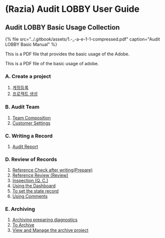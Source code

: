 # \(Razia\) Audit LOBBY User Guide

## Audit LOBBY Basic Usage Collection

{% file src="../.gitbook/assets/1.-\_-a-e-1-1-compressed.pdf" caption="Audit LOBBY Basic Manual" %}

This is a PDF file that provides the basic usage of the Adobe.

This is a PDF file of the basic usage of adobe.

### A. Create a project

1. [계정등록](setup/0./) 
2. [프로젝트 생성](setup/1-3..md)

### B. Audit Team

1. [Team Composition](setup/2./organize-audit-team.md)
2. [Customer Settings](setup/2./2-4..md)

### C. Writing a Record

1. [Audit Report](guide-by-scenario/4./2-1/)

### D. Review of Records

1. [Reference Check after writing\(Prepare\)](guide-by-scenario/5.-review/5-1.-prepare.md) 
2. [Reference Review \(Review\)](guide-by-scenario/5.-review/5-2.-review.md)  
3. [Inspection \(Q. C.\)](guide-by-scenario/5.-review/5-3.-q.c..md)  
4. [Using the Dashboard](guide-by-scenario/5.-review/+-3/)
5. [To set the state record](guide-by-scenario/5.-review/+-1.md) 
6. [Using Comments](guide-by-scenario/5.-review/+.md)

### E. Archiving

1. [Archiving preparing  diagnostics](guide-by-scenario/6./4-1.archive-diagnosis.md)
2. [To Archive](guide-by-scenario/6./4-2.archive.md)
3. [View and Manage the archive project](https://github.com/datalobby/AuditLobbyUserGuide-KR/tree/993aca7456df12f5bd23917686f32391dcbd42b4/undefined-2/guide-by-scenario/5.)

